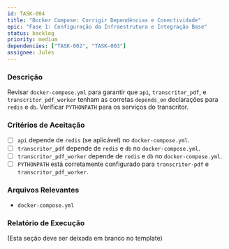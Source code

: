 ```yaml
---
id: TASK-004
title: "Docker Compose: Corrigir Dependências e Conectividade"
epic: "Fase 1: Configuração da Infraestrutura e Integração Base"
status: backlog
priority: medium
dependencies: ["TASK-002", "TASK-003"]
assignee: Jules
---
```


### Descrição

Revisar `docker-compose.yml` para garantir que `api`, `transcritor_pdf`, e `transcritor_pdf_worker` tenham as corretas `depends_on` declarações para `redis` e `db`. Verificar `PYTHONPATH` para os serviços do transcritor.

### Critérios de Aceitação

- [ ] `api` depende de `redis` (se aplicável) no `docker-compose.yml`.
- [ ] `transcritor_pdf` depende de `redis` e `db` no `docker-compose.yml`.
- [ ] `transcritor_pdf_worker` depende de `redis` e `db` no `docker-compose.yml`.
- [ ] `PYTHONPATH` está corretamente configurado para `transcritor-pdf` e `transcritor_pdf_worker`.

### Arquivos Relevantes

* `docker-compose.yml`

### Relatório de Execução

(Esta seção deve ser deixada em branco no template)
